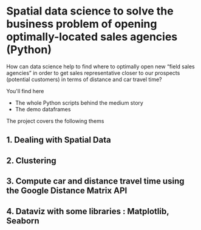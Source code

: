 # Spatial data science to solve the business problem of opening optimally-located sales agencies (Python)

How can data science help to find where to optimally open new “field sales agencies” in order to get sales representative closer to our prospects (potential customers) in terms of distance and car travel time?

You'll find here

* The whole Python scripts behind the medium story
* The demo dataframes

The project covers the following thems 

## 1. Dealing with Spatial Data
## 2. Clustering
## 3. Compute car and distance travel time using the Google Distance Matrix API 
## 4. Dataviz with some libraries : Matplotlib, Seaborn








